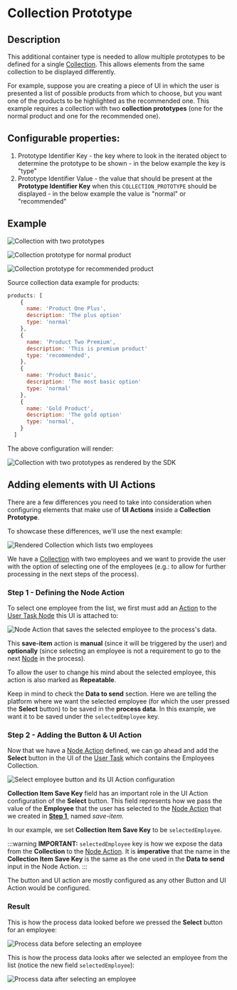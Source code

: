 # Collection Prototype

## Description

This additional container type is needed to allow multiple prototypes to be defined for a single [Collection](./). This allows elements from the same collection to be displayed differently.&#x20;

For example, suppose you are creating a piece of UI in which the user is presented a list of possible products from which to choose, but you want one of the products to be highlighted as the recommended one. This example requires a collection with two **collection prototypes** (one for the normal product and one for the recommended one).

## Configurable properties:

1. Prototype Identifier Key - the key where to look in the iterated object to determine the prototype to be shown - in the below example the key is "type"
2. Prototype Identifier Value - the value that should be present at the **Prototype Identifier Key** when this `COLLECTION_PROTOTYPE` should be displayed - in the below example the value is "normal" or "recommended"

## Example

![Collection with two prototypes](https://s3.eu-west-1.amazonaws.com/docx.flowx.ai/2.13/collection_prototype.png)

![Collection prototype for normal product](https://s3.eu-west-1.amazonaws.com/docx.flowx.ai/2.13/collection_prototype1.png) 

![Collection prototype for recommended product](https://s3.eu-west-1.amazonaws.com/docx.flowx.ai/2.13/collection_prototype2.png)

Source collection data example for products:

```javascript
products: [
    {
      name: 'Product One Plus',
      description: 'The plus option'
      type: 'normal'
    },
    {
      name: 'Product Two Premium',
      description: 'This is premium product'
      type: 'recommended',
    },
    {
      name: 'Product Basic',
      description: 'The most basic option'
      type: 'normal'
    },
    {
      name: 'Gold Product',
      description: 'The gold option'
      type: 'normal',
    }
  ]
```

The above configuration will render:

![Collection with two prototypes as rendered by the SDK](https://s3.eu-west-1.amazonaws.com/docx.flowx.ai/2.13/collection_prototype_render.png)

## Adding elements with UI Actions

There are a few differences you need to take into consideration when configuring elements that make use of **UI Actions** inside a **Collection Prototype**.

To showcase these differences, we'll use the next example:

![Rendered Collection which lists two employees](https://s3.eu-west-1.amazonaws.com/docx.flowx.ai/2.13/collection_prototype_elements.png)

We have a [Collection](./collection.md) with two employees and we want to provide the user with the option of selecting one of the employees (e.g.: to allow for further processing in the next steps of the process).

### Step 1 - Defining the Node Action

To select one employee from the list, we first must add an [Action](../../../actions.md) to the [User Task Node](../../../node/user-task-node/user-task-node.md) this UI is attached to:

![Node Action that saves the selected employee to the process's data.](https://s3.eu-west-1.amazonaws.com/docx.flowx.ai/2.13/col_prototype_node_action.png)

This **save-item** action is **manual** (since it will be triggered by the user) and **optionally** (since selecting an employee is not a requirement to go to the next [Node](../../../node/) in the process).

To allow the user to change his mind about the selected employee, this action is also marked as **Repeatable**.

Keep in mind to check the **Data to send** section. Here we are telling the platform where we want the selected employee (for which the user pressed the **Select** button) to be saved in the **process data**. In this example, we want it to be saved under the `selectedEmployee` key.

### Step 2 - Adding the Button & UI Action

Now that we have a [Node Action](../../../actions.md) defined, we can go ahead and add the **Select** button in the UI of the [User Task](../../../node/user-task-node/user-task-node.md) which contains the Employees Collection.

![Select employee button and its UI Action configuration](https://s3.eu-west-1.amazonaws.com/docx.flowx.ai/2.13/col_prototype_add_button.png)

**Collection Item Save Key** field has an important role in the UI Action configuration of the **Select** button. This field represents how we pass the value of the **Employee** that the user has selected to the [Node Action](../../../actions.md) that we created in [**Step 1**](#step-1---defining-the-node-action), named _save-item_.

In our example, we set **Collection Item Save Key** to be `selectedEmployee`.

:::warning
**IMPORTANT:** `selectedEmployee` key is how we expose the data from the **Collection** to the [Node Action](../../../actions.md). It is **imperative** that the name in the **Collection Item Save Key** is the same as the one used in the **Data to send** input in the Node Action.
:::

The button and UI action are mostly configured as any other Button and UI Action would be configured.

### Result

This is how the process data looked before we pressed the **Select** button for an employee:

![Process data before selecting an employee](https://s3.eu-west-1.amazonaws.com/docx.flowx.ai/2.13/col_prototype_result.png)

This is how the process data looks after we selected an employee from the list (notice the new field `selectedEmployee`):

![Process data after selecting an employee](https://s3.eu-west-1.amazonaws.com/docx.flowx.ai/2.13/col_prototype_result1.png)
